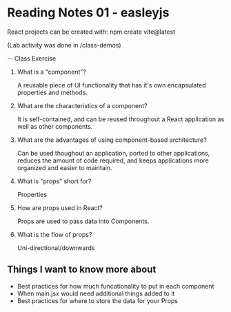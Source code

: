# Reading Notes 01 - easleyjs

React projects can be created with: npm create vite@latest

(Lab activity was done in /class-demos)

-- Class Exercise
1. What is a “component”?

   A reusable piece of UI functionality that has it's own encapsulated properties and methods.
3. What are the characteristics of a component?

   It is self-contained, and can be reused throughout a React application as well as other components.
5. What are the advantages of using component-based architecture?

   Can be used thoughout an application, ported to other applications, reduces the amount of code required, and keeps applications more organized and easier to maintain.

1. What is “props” short for?

   Properties
2. How are props used in React?

   Props are used to pass data into Components.
3. What is the flow of props?

   Uni-directional/downwards
## Things I want to know more about
- Best practices for how much funcationality to put in each component
- When main.jsx would need additional things added to it
- Best practices for where to store the data for your Props
